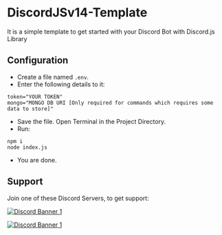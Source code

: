 # DiscordJSv14-Template
It is a simple template to get started with your Discord Bot with Discord.js Library

## Configuration
- Create a file named `.env`.
- Enter the following details to it:
```
token="YOUR TOKEN"
mongo="MONGO DB URI [Only required for commands which requires some data to store]"
```
- Save the file. Open Terminal in the Project Directory.
- Run:
```
npm i
node index.js
```
- You are done.

## Support
Join one of these Discord Servers, to get support:

[<img src="https://discordapp.com/api/guilds/890225986375929866/widget.png?style=banner2" alt="Discord Banner 1"/>](https://discord.gg/2SEEZ86pyj)

[<img src="https://discordapp.com/api/guilds/789443193989103648/widget.png?style=banner2" alt="Discord Banner 1"/>](https://discord.gg/TvjrWtEuyP)
